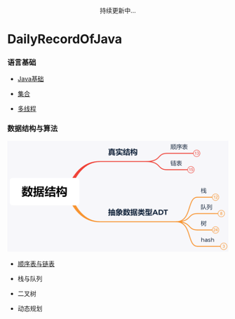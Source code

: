 <center>持续更新中...</center>

# DailyRecordOfJava



### 语言基础

- [Java基础](https://github.com/Lidlod/DailyRecordOfJava/commit/08d61921652a14c32a3ac779d45ae95ed41105b2)

- [集合](https://github.com/Lidlod/DailyRecordOfJava/blob/main/%E9%9B%86%E5%90%88.md)

- [多线程](https://github.com/Lidlod/DailyRecordOfJava/blob/main/%E5%A4%9A%E7%BA%BF%E7%A8%8B.md)



### 数据结构与算法

![数据结构](https://github.com/Lidlod/DailyRecordOfJava/blob/main/pics/DataStructure.png)

- [顺序表与链表]()
- 栈与队列

- 二叉树

- 动态规划